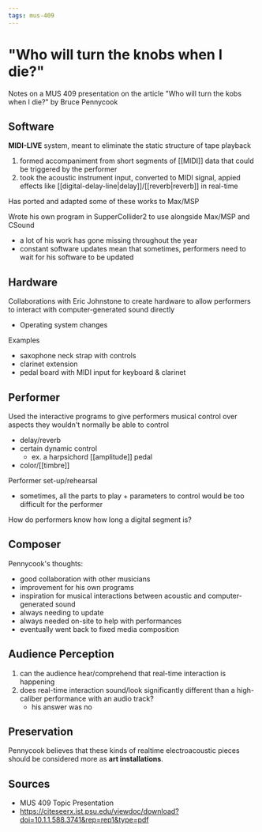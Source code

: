 ```yaml
---
tags: mus-409
---
```


# "Who will turn the knobs when I die?"

Notes on a MUS 409 presentation on the article "Who will turn the kobs when I die?" by Bruce Pennycook

## Software

**MIDI-LIVE** system, meant to eliminate the static structure of tape playback

1. formed accompaniment from short segments of [[MIDI]] data that could be triggered by the performer
2. took the acoustic instrument input, converted to MIDI signal, appied effects like [[digital-delay-line|delay]]/[[reverb|reverb]] in real-time

Has ported and adapted some of these works to Max/MSP

Wrote his own program in SupperCollider2 to use alongside Max/MSP and CSound

- a lot of his work has gone missing throughout the year
- constant software updates mean that sometimes, performers need to wait for his software to be updated

## Hardware

Collaborations with Eric Johnstone to create hardware to allow performers to interact with computer-generated sound directly

- Operating system changes

Examples

- saxophone neck strap with controls
- clarinet extension
- pedal board with MIDI input for keyboard & clarinet

## Performer

Used the interactive programs to give performers musical control over aspects they wouldn't normally be able to control

- delay/reverb
- certain dynamic control
  - ex. a harpsichord [[amplitude]] pedal
- color/[[timbre]]

Performer set-up/rehearsal

- sometimes, all the parts to play + parameters to control would be too difficult for the performer

How do performers know how long a digital segment is?

## Composer

Pennycook's thoughts:

- good collaboration with other musicians
- improvement for his own programs
- inspiration for musical interactions between acoustic and computer-generated sound
- always needing to update
- always needed on-site to help with performances
- eventually went back to fixed media composition

## Audience Perception

1. can the audience hear/comprehend that real-time interaction is happening
2. does real-time interaction sound/look significantly different than a high-caliber performance with an audio track?
   - his answer was no

## Preservation

Pennycook believes that these kinds of realtime electroacoustic pieces should be considered more as **art installations**.

## Sources

- MUS 409 Topic Presentation
- <https://citeseerx.ist.psu.edu/viewdoc/download?doi=10.1.1.588.3741&rep=rep1&type=pdf>
